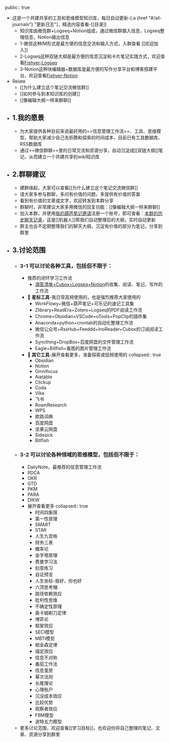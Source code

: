 public:: true

- 这是一个共建共享的工具和思维模型知识库，每日自动更新-[:a {href "#/all-journals"} "更新日志"]，精选内容查看-[[目录]]
	- 知识库由微信群+Logseq+Notion组成，通过微信群摄入信息，Logseq整理信息，Notion输出信息
	- 1-微信这种IM形式是最方便的信息交流和输入方式，入群查看 [[欢迎加入]]
	- 2-Logseq这种双链大纲是最方便的信息沉淀和卡片笔记实践方式，欢迎查看[Fishyer-Logseq](https://logseq.fishyer.com)
	- 3-Notion这种块编辑器+数据库是最方便的写作分享平台和博客搭建平台，欢迎查看[Fishyer-Notion](https://notion.fishyer.com)
- Relate
	- [[为什么建立这个笔记交流微信群]]
	- [[如何参与到本知识库的创建]]
	- [[像编辑大纲一样来群聊]]
- ## 1.我的愿景
	- 为大家提供各种目前来说最好用的==信息管理工作流==、工具、思维模型，帮助大家减少自己去折腾和探索的时间成本，目前已有工具数据库、RSS数据库
	- 通过==微信群聊==里的日常交流和资源分享，自动沉淀成[[双链大纲]]笔记，从而建立一个共建共享的wiki知识库
- ## 2.群聊建议
	- 建群缘起，大家可以查看[[为什么建立这个笔记交流微信群]]
	- 请大家多参与群聊，多问有价值的问题，多提供有价值的答案
	- 看到有价值的文章或文字，欢迎转发到本群分享
	- 群聊时，非常建议大家多用微信的回复功能：[[像编辑大纲一样来群聊]]
	- 加入本群，并使用[我的葫芦笔记邀请](https://hulunote.com/app?invitation-code=74ccd42a)注册一个账号，即可查看：[本群的历史聊天记录](https://www.hulunote.com/app#/WXGroup:%E9%AB%98%E6%95%88%E4%BF%A1%E6%81%AF%E7%AE%A1%E7%90%86-%E4%BA%A4%E6%B5%81%E7%BE%A4/diaries)，这是[[机器人]]帮我们自动整理后的大纲，实时自动更新
	- 群主也会不定期整理我们的聊天大纲，沉淀有价值的部分为笔记，分享到群里
- ## 3.讨论范围
	- ### 3-1 可以讨论各种工具，包括但不限于：
		- 推荐的闭环学习工作流
			- [滴答清单+Cubox+Logseq+Notion](https://notion.fishyer.com/IPO-f7caa5e0dfa84504ab441eedc0c9aab6)的收集、阅读、笔记、写作的工作流
		- 🍎 **星标工具**-我日常高频使用的，也是强烈推荐大家使用的
			- WorkFlowy+微信+葫芦笔记+可乐记的速记工具集
			- Zlibrary+ReadEra+Zotero+Logseq的PDF阅读工作流
			- Chrome+Obsidian+VSCode+uTools+PopClip的插件集
			- Anaconda+python+crontab的自动化整理工作流
			- 微信公众号+RssHub+Feeddd+InoReader+Cubox的订阅阅读工作流
			- Syncthing+DropBox+百度网盘的文件管理工作流
			- Eagle+Billfish+看图的图片管理工作流
		- 🍇 **其它工具**-展开查看更多，准备探索或低频使用的
		  collapsed:: true
			- Obsidian
			- Notion
			- Omnifocus
			- Aiatable
			- Clickup
			- Coda
			- Vika
			- 飞书
			- RoamResearch
			- WPS
			- 欧路词典
			- 百度网盘
			- 坚果云网盘
			- Sidesick
			- Billfish
	- ### 3-2 可以讨论各种领域的思维模型，包括但不限于：
		- DailyNote，最推荐的信息管理工作流
		- PDCA
		- OKR
		- GTD
		- PKM
		- PARA
		- DIKW
		- 展开查看更多
		  collapsed:: true
			- 时间四象限
			- 第一性原理
			- SMART
			- STAR
			- 人生九宫格
			- 财务三表
			- 概率论
			- 金字塔原理
			- 费曼学习法
			- 刻意练习
			- 自证预言
			- 人生坐标-我好，你也好
			- 六顶思考帽
			- 路径依赖效应
			- 批判性思维
			- 不确定性原理
			- 奥卡姆剃刀定律
			- 博弈论
			- 框架效应
			- SECI模型
			- MBTI模型
			- 帕金森定律
			- 锚定效应
			- 信息不对称
			- 番茄工作法
			- 信息茧房
			- 幂次法则
			- 长尾理论
			- 心理账户
			- 沉没成本效应
			- 比较优势
			- 观察者效应
			- FBM模型
			- 波特五力模型
	- 更多讨论范围，欢迎查看[[学习目标]]，也欢迎你将自己整理的笔记、文章、资源分享到群里